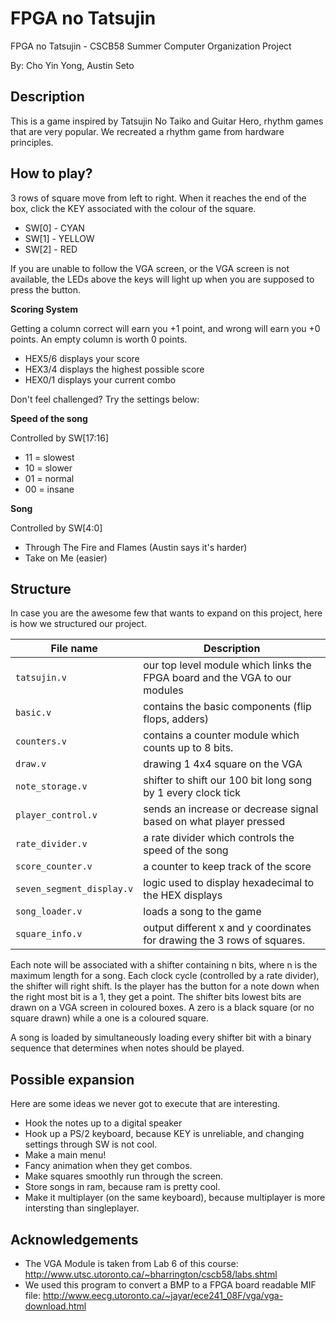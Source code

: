 # FPGA no Tatsujin
FPGA no Tatsujin - CSCB58 Summer Computer Organization Project

By: Cho Yin Yong, Austin Seto

## Description
This is a game inspired by Tatsujin No Taiko and Guitar Hero, rhythm games that are very popular. We recreated a rhythm game from hardware principles.

## How to play?
3 rows of square move from left to right. When it reaches the end of the box, click the KEY associated with the colour of the square.

* SW[0] - CYAN
* SW[1] - YELLOW
* SW[2] - RED

If you are unable to follow the VGA screen, or the VGA screen is not available, the LEDs above the keys will light up when you are supposed to press the button.

**Scoring System**

Getting a column correct will earn you +1 point, and wrong will earn you +0 points. An empty column is worth 0 points.

* HEX5/6 displays your score
* HEX3/4 displays the highest possible score
* HEX0/1 displays your current combo


Don't feel challenged? Try the settings below:

**Speed of the song**

Controlled by SW[17:16]
* 11 = slowest
* 10 = slower
* 01 = normal
* 00 = insane

**Song**

Controlled by SW[4:0]
* Through The Fire and Flames (Austin says it's harder)
* Take on Me (easier)


## Structure
In case you are the awesome few that wants to expand on this project, here is how we structured our project.

File name | Description
--- | ---
`tatsujin.v` | our top level module which links the FPGA board and the VGA to our modules
`basic.v` | contains the basic components (flip flops, adders)
`counters.v` | contains a counter module which counts up to 8 bits.
`draw.v` | drawing 1 4x4 square on the VGA
`note_storage.v` | shifter to shift our 100 bit long song by 1 every clock tick
`player_control.v` | sends an increase or decrease signal based on what player pressed
`rate_divider.v` | a rate divider which controls the speed of the song
`score_counter.v` | a counter to keep track of the score
`seven_segment_display.v` | logic used to display hexadecimal to the HEX displays
`song_loader.v` | loads a song to the game
`square_info.v` | output different x and y coordinates for drawing the 3 rows of squares.

Each note will be associated with a shifter containing n bits, where n is the maximum length for a song. Each clock cycle (controlled by a rate divider), the shifter will right shift. Is the player has the button for a note down when the right most bit is a 1, they get a point. The shifter bits lowest bits are drawn on a VGA screen in coloured boxes. A zero is a black square (or no square drawn) while a one is a coloured square.

A song is loaded by simultaneously loading every shifter bit with a binary sequence that determines when notes should be played. 

## Possible expansion
Here are some ideas we never got to execute that are interesting.
* Hook the notes up to a digital speaker
* Hook up a PS/2 keyboard, because KEY is unreliable, and changing settings through SW is not cool.
* Make a main menu!
* Fancy animation when they get combos.
* Make squares smoothly run through the screen.
* Store songs in ram, because ram is pretty cool.
* Make it multiplayer (on the same keyboard), because multiplayer is more intersting than singleplayer.

## Acknowledgements
* The VGA Module is taken from Lab 6 of this course: http://www.utsc.utoronto.ca/~bharrington/cscb58/labs.shtml
* We used this program to convert a BMP to a FPGA board readable MIF file: http://www.eecg.utoronto.ca/~jayar/ece241_08F/vga/vga-download.html
